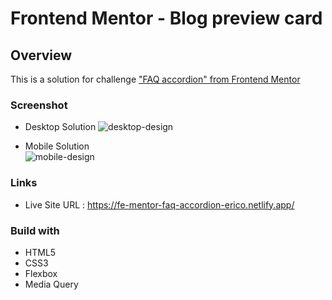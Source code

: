 # Frontend Mentor - Blog preview card

## Overview

This is a solution for challenge ["FAQ accordion" from Frontend Mentor](https://www.frontendmentor.io/challenges/faq-accordion-wyfFdeBwBz)

### Screenshot

- Desktop Solution
  ![desktop-design](/recipe-page/assets/images/fe-mentor-faq-accordion-desktop-solution.png)

- Mobile Solution <br />
  ![mobile-design](/recipe-page/assets/images/fe-mentor-faq-accordion-mobile-solution.png)

### Links

- Live Site URL : https://fe-mentor-faq-accordion-erico.netlify.app/

### Build with

- HTML5
- CSS3
- Flexbox
- Media Query
